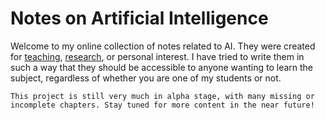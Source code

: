 # Notes on Artificial Intelligence

Welcome to my online collection of notes related to AI. They were created for [teaching](https://www.bpesquet.fr/teaching/), [research](https://www.bpesquet.fr/research/), or personal interest. I have tried to write them in such a way that they should be accessible to anyone wanting to learn the subject, regardless of whether you are one of my students or not.

```{note}
This project is still very much in alpha stage, with many missing or incomplete chapters. Stay tuned for more content in the near future!
```
